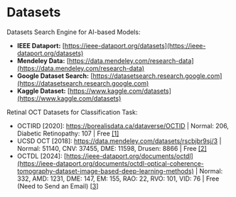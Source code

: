 # Datasets
Datasets Search Engine for AI-based Models:

- **IEEE Dataport:** [https://ieee-dataport.org/datasets](https://ieee-dataport.org/datasets)
- **Mendeley Data:** [https://data.mendeley.com/research-data](https://data.mendeley.com/research-data)
- **Google Dataset Search:** [https://datasetsearch.research.google.com](https://datasetsearch.research.google.com)
- **Kaggle Dataset:** [https://www.kaggle.com/datasets](https://www.kaggle.com/datasets)

Retinal OCT Datasets for Classification Task:

- OCTIRD [2020]: https://borealisdata.ca/dataverse/OCTID | Normal: 206, Diabetic Retinopathy: 107 | Free [[1]](https://doi.org/10.1016/j.compeleceng.2019.106532)
- UCSD OCT [2018]: https://data.mendeley.com/datasets/rscbjbr9sj/3 | Normal: 51140, CNV: 37455, DME: 11598, Drusen: 8866 | Free [[2]](https://doi.org/10.1016/j.cell.2018.02.010)
- OCTDL [2024]: [https://ieee-dataport.org/documents/octdl](https://ieee-dataport.org/documents/octdl-optical-coherence-tomography-dataset-image-based-deep-learning-methods) | Normal: 332, AMD: 1231, DME: 147, EM: 155, RAO: 22, RVO: 101, VID: 76 | Free (Need to Send an Email) [[3](https://www.nature.com/articles/s41597-024-03182-7.epdf?sharing_token=Gf-wcn_u0Fy71hUswxeU9tRgN0jAjWel9jnR3ZoTv0NAhluM7ye338kYWtX7FI67bjEpXoCu_OtnWUXW33jLPFPoLjP4jSa-hYTe_s0O3ayzYsmWBmP8G0oErkiVhwbdojCp-oSQC49nw4vrZZwkys4TPrFTAnFCi6Jcyl_I_jQ%3D)]
